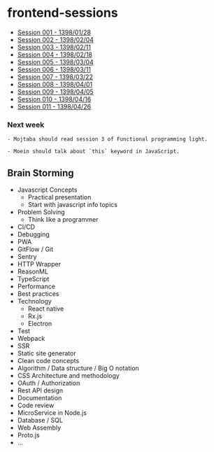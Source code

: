 # frontend-sessions

- [Session 001 - 1398/01/28](/Session-001)
- [Session 002 - 1398/02/04](/Session-002)
- [Session 003 - 1398/02/11](/Session-003)
- [Session 004 - 1398/02/18](/Session-004)
- [Session 005 - 1398/03/04](/Session-005)
- [Session 006 - 1398/03/11](/Session-006)
- [Session 007 - 1398/03/22](/Session-007)
- [Session 008 - 1398/04/01](/Session-008)
- [Session 009 - 1398/04/05](/Session-009)
- [Session 010 - 1398/04/16](/Session-010)
- [Session 011 - 1398/04/26](/Session-011)

### Next week
    - Mojtaba should read session 3 of Functional programming light.
  
    - Moein should talk about `this` keyword in JavaScript.

## Brain Storming

- Javascript Concepts
    - Practical presentation
    - Start with javascript info topics
- Problem Solving
    - Think like a programmer
- CI/CD
- Debugging
- PWA
- GitFlow / Git
- Sentry
- HTTP Wrapper
- ReasonML
- TypeScript
- Performance
- Best practices
- Technology
    - React native
    - Rx.js
    - Electron
- Test
- Webpack
- SSR
- Static site generator
- Clean code concepts
- Algorithm / Data structure / Big O notation
- CSS Architecture and methodology
- OAuth / Authorization
- Rest API design
- Documentation
- Code review
- MicroService in Node.js 
- Database / SQL 
- Web Assembly
- Proto.js
- ...
